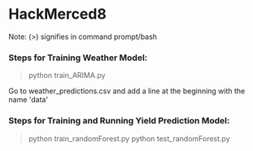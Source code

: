 # HackMerced8

Note: (>) signifies in command prompt/bash

### Steps for Training Weather Model:
>python train_ARIMA.py

  Go to weather_predictions.csv and add a line at the beginning with the name 'data'

### Steps for Training and Running Yield Prediction Model:
>python train_randomForest.py
>python test_randomForest.py 



